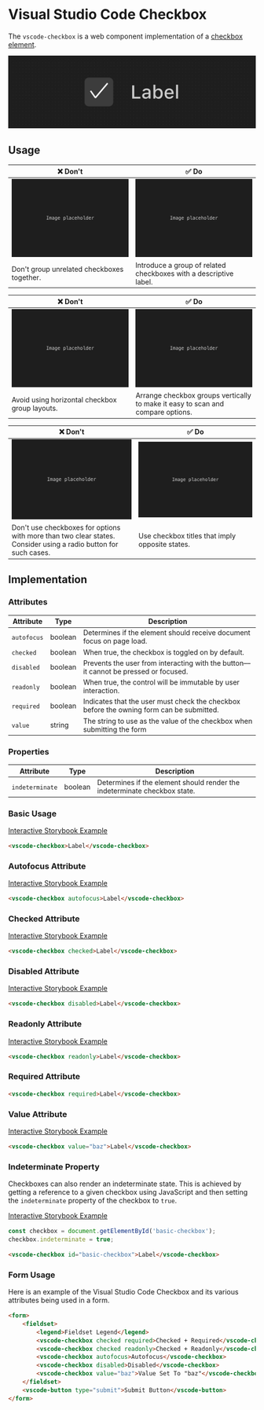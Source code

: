 # Visual Studio Code Checkbox

The `vscode-checkbox` is a web component implementation of a [checkbox element](https://developer.mozilla.org/en-US/docs/Web/HTML/Element/Input/checkbox).

![Checkbox hero](/docs/assets/checkbox-hero.png)

## Usage

| ❌ Don't                                               | ✅ Do                                                             |
| ------------------------------------------------------ | ----------------------------------------------------------------- |
| ![Image placeholder](/docs/assets/img-placeholder.png) | ![Image placeholder](/docs/assets/img-placeholder.png)            |
| Don't group unrelated checkboxes together.             | Introduce a group of related checkboxes with a descriptive label. |

| ❌ Don't                                               | ✅ Do                                                                           |
| ------------------------------------------------------ | ------------------------------------------------------------------------------- |
| ![Image placeholder](/docs/assets/img-placeholder.png) | ![Image placeholder](/docs/assets/img-placeholder.png)                          |
| Avoid using horizontal checkbox group layouts.         | Arrange checkbox groups vertically to make it easy to scan and compare options. |

| ❌ Don't                                                                                                        | ✅ Do                                                  |
| --------------------------------------------------------------------------------------------------------------- | ------------------------------------------------------ |
| ![Image placeholder](/docs/assets/img-placeholder.png)                                                          | ![Image placeholder](/docs/assets/img-placeholder.png) |
| Don't use checkboxes for options with more than two clear states. Consider using a radio button for such cases. | Use checkbox titles that imply opposite states.        |

## Implementation

### Attributes

| Attribute   | Type    | Description                                                                              |
| ----------- | ------- | ---------------------------------------------------------------------------------------- |
| `autofocus` | boolean | Determines if the element should receive document focus on page load.                    |
| `checked`   | boolean | When true, the checkbox is toggled on by default.                                        |
| `disabled`  | boolean | Prevents the user from interacting with the button––it cannot be pressed or focused.     |
| `readonly`  | boolean | When true, the control will be immutable by user interaction.                            |
| `required`  | boolean | Indicates that the user must check the checkbox before the owning form can be submitted. |
| `value`     | string  | The string to use as the value of the checkbox when submitting the form                  |

### Properties

| Attribute       | Type    | Description                                                               |
| --------------- | ------- | ------------------------------------------------------------------------- |
| `indeterminate` | boolean | Determines if the element should render the indeterminate checkbox state. |

### Basic Usage

[Interactive Storybook Example](https://microsoft.github.io/vscode-webview-ui-toolkit/?path=/story/library-checkbox--default)

```html
<vscode-checkbox>Label</vscode-checkbox>
```

### Autofocus Attribute

[Interactive Storybook Example](https://microsoft.github.io/vscode-webview-ui-toolkit/?path=/story/library-checkbox--with-autofocus)

```html
<vscode-checkbox autofocus>Label</vscode-checkbox>
```

### Checked Attribute

[Interactive Storybook Example](https://microsoft.github.io/vscode-webview-ui-toolkit/?path=/story/library-checkbox--with-checked)

```html
<vscode-checkbox checked>Label</vscode-checkbox>
```

### Disabled Attribute

[Interactive Storybook Example](https://microsoft.github.io/vscode-webview-ui-toolkit/?path=/story/library-checkbox--with-disabled)

```html
<vscode-checkbox disabled>Label</vscode-checkbox>
```

### Readonly Attribute

[Interactive Storybook Example](https://microsoft.github.io/vscode-webview-ui-toolkit/?path=/story/library-checkbox--with-read-only)

```html
<vscode-checkbox readonly>Label</vscode-checkbox>
```

### Required Attribute

```html
<vscode-checkbox required>Label</vscode-checkbox>
```

### Value Attribute

[Interactive Storybook Example](https://microsoft.github.io/vscode-webview-ui-toolkit/?path=/story/library-checkbox--with-value)

```html
<vscode-checkbox value="baz">Label</vscode-checkbox>
```

### Indeterminate Property

Checkboxes can also render an indeterminate state. This is achieved by getting a reference to a given checkbox using JavaScript and then setting the `indeterminate` property of the checkbox to `true`.

[Interactive Storybook Example](https://microsoft.github.io/vscode-webview-ui-toolkit/?path=/story/library-checkbox--with-indeterminate)

```javascript
const checkbox = document.getElementById('basic-checkbox');
checkbox.indeterminate = true;
```

```html
<vscode-checkbox id="basic-checkbox">Label</vscode-checkbox>
```

### Form Usage

Here is an example of the Visual Studio Code Checkbox and its various attributes being used in a form.

```html
<form>
	<fieldset>
		<legend>Fieldset Legend</legend>
		<vscode-checkbox checked required>Checked + Required</vscode-checkbox>
		<vscode-checkbox checked readonly>Checked + Readonly</vscode-checkbox>
		<vscode-checkbox autofocus>Autofocus</vscode-checkbox>
		<vscode-checkbox disabled>Disabled</vscode-checkbox>
		<vscode-checkbox value="baz">Value Set To "baz"</vscode-checkbox>
	</fieldset>
	<vscode-button type="submit">Submit Button</vscode-button>
</form>
```
